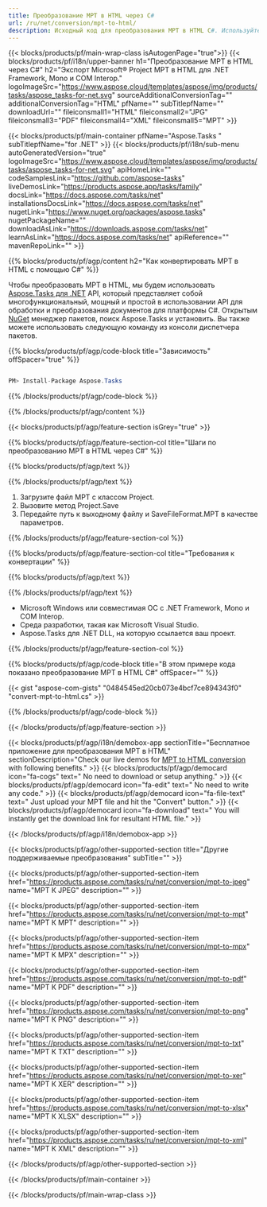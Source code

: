 ```yaml
---
title: Преобразование MPT в HTML через C# 
url: /ru/net/conversion/mpt-to-html/ 
description: Исходный код для преобразования MPT в HTML C#. Используйте пример кода API для пакетного преобразования файлов MPT в HTML в VB.NET Asp.NET или любом приложении на основе .NET.
---
```


{{< blocks/products/pf/main-wrap-class isAutogenPage="true">}}
{{< blocks/products/pf/i18n/upper-banner h1="Преобразование MPT в HTML через C#" h2="Экспорт Microsoft® Project MPT в HTML для .NET Framework, Mono и COM Interop." logoImageSrc="https://www.aspose.cloud/templates/aspose/img/products/tasks/aspose_tasks-for-net.svg" sourceAdditionalConversionTag="" additionalConversionTag="HTML" pfName="" subTitlepfName="" downloadUrl="" fileiconsmall1="HTML" fileiconsmall2="JPG" fileiconsmall3="PDF" fileiconsmall4="XML" fileiconsmall5="MPT" >}}

{{< blocks/products/pf/main-container pfName="Aspose.Tasks " subTitlepfName="for .NET" >}}
{{< blocks/products/pf/i18n/sub-menu autoGeneratedVersion="true" logoImageSrc="https://www.aspose.cloud/templates/aspose/img/products/tasks/aspose_tasks-for-net.svg" apiHomeLink="" codeSamplesLink="https://github.com/aspose-tasks" liveDemosLink="https://products.aspose.app/tasks/family" docsLink="https://docs.aspose.com/tasks/net" installationsDocsLink="https://docs.aspose.com/tasks/net" nugetLink="https://www.nuget.org/packages/aspose.tasks" nugetPackageName="" downloadAsLink="https://downloads.aspose.com/tasks/net" learnAsLink="https://docs.aspose.com/tasks/net" apiReference="" mavenRepoLink="" >}}

{{% blocks/products/pf/agp/content h2="Как конвертировать MPT в HTML с помощью C#" %}}

Чтобы преобразовать MPT в HTML, мы будем использовать
 [Aspose.Tasks для .NET](https://products.aspose.com/tasks/net)
 API, который представляет собой многофункциональный, мощный и простой в использовании API для обработки и преобразования документов для платформы C#. Открытым
 [NuGet](https://www.nuget.org/packages/aspose.tasks)
 менеджер пакетов, поиск
 Aspose.Tasks
 и установить. Вы также можете использовать следующую команду из консоли диспетчера пакетов.

{{% blocks/products/pf/agp/code-block title="Зависимость" offSpacer="true" %}}

```cs

PM> Install-Package Aspose.Tasks

```

{{% /blocks/products/pf/agp/code-block %}}

{{% /blocks/products/pf/agp/content %}}

{{< blocks/products/pf/agp/feature-section isGrey="true" >}}

{{% blocks/products/pf/agp/feature-section-col title="Шаги по преобразованию MPT в HTML через C#" %}}

{{% blocks/products/pf/agp/text %}}

{{% /blocks/products/pf/agp/text %}}

1. Загрузите файл MPT с классом Project.
1. Вызовите метод Project.Save
1. Передайте путь к выходному файлу и SaveFileFormat.MPT в качестве параметров.

{{% /blocks/products/pf/agp/feature-section-col %}}

{{% blocks/products/pf/agp/feature-section-col title="Требования к конвертации" %}}

{{% blocks/products/pf/agp/text %}}

{{% /blocks/products/pf/agp/text %}}

- Microsoft Windows или совместимая ОС с .NET Framework, Mono и COM Interop.
- Среда разработки, такая как Microsoft Visual Studio.
- Aspose.Tasks для .NET DLL, на которую ссылается ваш проект.

{{% /blocks/products/pf/agp/feature-section-col %}}

{{% blocks/products/pf/agp/code-block title="В этом примере кода показано преобразование MPT в HTML C#" offSpacer="" %}}

{{< gist "aspose-com-gists" "0484545ed20cb073e4bcf7ce894343f0" "convert-mpt-to-html.cs" >}}

{{% /blocks/products/pf/agp/code-block %}}

{{< /blocks/products/pf/agp/feature-section >}}

<!-- aboutfile Starts -->

{{< blocks/products/pf/agp/i18n/demobox-app sectionTitle="Бесплатное приложение для преобразования MPT в HTML" sectionDescription="Check our live demos for [MPT to HTML conversion](https://products.aspose.app/tasks/conversion/mpt-to-html) with following benefits." >}}
        {{< blocks/products/pf/agp/democard icon="fa-cogs" text=" No need to download or setup anything." >}}
        {{< blocks/products/pf/agp/democard icon="fa-edit" text=" No need to write any code." >}}
        {{< blocks/products/pf/agp/democard icon="fa-file-text" text=" Just upload your MPT file and hit the \"Convert\" button." >}}
        {{< blocks/products/pf/agp/democard icon="fa-download" text=" You will instantly get the download link for resultant HTML file." >}}

{{< /blocks/products/pf/agp/i18n/demobox-app >}}

<!-- aboutfile Ends -->

{{< blocks/products/pf/agp/other-supported-section title="Другие поддерживаемые преобразования" subTitle="" >}}

{{< blocks/products/pf/agp/other-supported-section-item href="https://products.aspose.com/tasks/ru/net/conversion/mpt-to-jpeg" name="MPT К JPEG" description="" >}}

{{< blocks/products/pf/agp/other-supported-section-item href="https://products.aspose.com/tasks/ru/net/conversion/mpt-to-mpt" name="MPT К MPT" description="" >}}

{{< blocks/products/pf/agp/other-supported-section-item href="https://products.aspose.com/tasks/ru/net/conversion/mpt-to-mpx" name="MPT К MPX" description="" >}}

{{< blocks/products/pf/agp/other-supported-section-item href="https://products.aspose.com/tasks/ru/net/conversion/mpt-to-pdf" name="MPT К PDF" description="" >}}

{{< blocks/products/pf/agp/other-supported-section-item href="https://products.aspose.com/tasks/ru/net/conversion/mpt-to-png" name="MPT К PNG" description="" >}}

{{< blocks/products/pf/agp/other-supported-section-item href="https://products.aspose.com/tasks/ru/net/conversion/mpt-to-txt" name="MPT К TXT" description="" >}}

{{< blocks/products/pf/agp/other-supported-section-item href="https://products.aspose.com/tasks/ru/net/conversion/mpt-to-xer" name="MPT К XER" description="" >}}

{{< blocks/products/pf/agp/other-supported-section-item href="https://products.aspose.com/tasks/ru/net/conversion/mpt-to-xlsx" name="MPT К XLSX" description="" >}}

{{< blocks/products/pf/agp/other-supported-section-item href="https://products.aspose.com/tasks/ru/net/conversion/mpt-to-xml" name="MPT К XML" description="" >}}



{{< /blocks/products/pf/agp/other-supported-section >}}

{{< /blocks/products/pf/main-container >}}
    
{{< /blocks/products/pf/main-wrap-class >}}